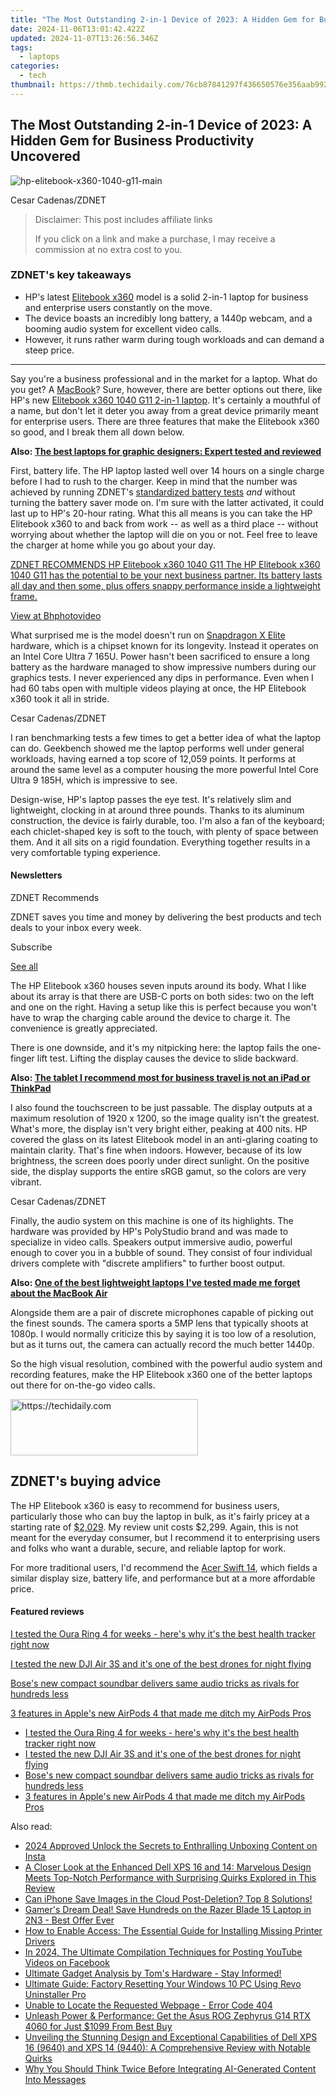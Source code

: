 ```yaml
---
title: "The Most Outstanding 2-in-1 Device of 2023: A Hidden Gem for Business Productivity Uncovered by ZDNet"
date: 2024-11-06T13:01:42.422Z
updated: 2024-11-07T13:26:56.346Z
tags:
  - laptops
categories:
  - tech
thumbnail: https://thmb.techidaily.com/76cb87841297f436650576e356aab992c1ddd1148ccda3c73b6601c2eaf3c2ce.jpg
---
```


## The Most Outstanding 2-in-1 Device of 2023: A Hidden Gem for Business Productivity Uncovered

![hp-elitebook-x360-1040-g11-main](https://www.zdnet.com/a/img/resize/69bcfc51fdfe79379fb15e5b7673e8c3159c2f2a/2024/08/14/93938af7-dbd0-419a-b7ec-51b9bdcee174/hp-elitebook-x360-1040-g11-main.jpg?auto=webp&width=1280)

Cesar Cadenas/ZDNET

>  Disclaimer: This post includes affiliate links
>
>  If you click on a link and make a purchase, I may receive a commission at no extra cost to you.
>

### ZDNET's key takeaways

* HP's latest [Elitebook x360](https://affportal.bhphoto.com/dl/redventures/?s=zd-%5F%5FCOM%5FCLICK%5FID%5F%5F-dtp&u=https%3A%2F%2Fwww.bhphotovideo.com%2Fc%2Fproduct%2F1828266-REG%2Fhp%5Fa29xxut%5Faba%5F14%5Felite%5Fx360%5F1040.html) model is a solid 2-in-1 laptop for business and enterprise users constantly on the move.
* The device boasts an incredibly long battery, a 1440p webcam, and a booming audio system for excellent video calls.
* However, it runs rather warm during tough workloads and can demand a steep price.

---

Say you're a business professional and in the market for a laptop. What do you get? A [MacBook](https://www.zdnet.com/article/macbook-air-vs-macbook-pro-how-to-decide/)? Sure, however, there are better options out there, like HP's new [Elitebook x360 1040 G11 2-in-1 laptop](https://affportal.bhphoto.com/dl/redventures/?s=zd-%5F%5FCOM%5FCLICK%5FID%5F%5F-dtp&u=https%3A%2F%2Fwww.bhphotovideo.com%2Fc%2Fproduct%2F1828266-REG%2Fhp%5Fa29xxut%5Faba%5F14%5Felite%5Fx360%5F1040.html). It's certainly a mouthful of a name, but don't let it deter you away from a great device primarily meant for enterprise users. There are three features that make the Elitebook x360 so good, and I break them all down below.

**Also: [The best laptops for graphic designers: Expert tested and reviewed](https://www.zdnet.com/article/best-laptop-for-graphic-design/)**

First, battery life. The HP laptop lasted well over 14 hours on a single charge before I had to rush to the charger. Keep in mind that the number was achieved by running ZDNET's [standardized battery tests](https://www.zdnet.com/article/how-we-test-laptops/) _and_ without turning the battery saver mode on. I'm sure with the latter activated, it could last up to HP's 20-hour rating. What this all means is you can take the HP Elitebook x360 to and back from work -- as well as a third place -- without worrying about whether the laptop will die on you or not. Feel free to leave the charger at home while you go about your day.

[](https://affportal.bhphoto.com/dl/redventures/?s=zd-%5F%5FCOM%5FCLICK%5FID%5F%5F-dtp&u=https%3A%2F%2Fwww.bhphotovideo.com%2Fc%2Fproduct%2F1828266-REG%2Fhp%5Fa29xxut%5Faba%5F14%5Felite%5Fx360%5F1040.html) 

[ZDNET RECOMMENDS HP Elitebook x360 1040 G11 The HP Elitebook x360 1040 G11 has the potential to be your next business partner. Its battery lasts all day and then some, plus offers snappy performance inside a lightweight frame.](https://affportal.bhphoto.com/dl/redventures/?s=zd-%5F%5FCOM%5FCLICK%5FID%5F%5F-dtp&u=https%3A%2F%2Fwww.bhphotovideo.com%2Fc%2Fproduct%2F1828266-REG%2Fhp%5Fa29xxut%5Faba%5F14%5Felite%5Fx360%5F1040.html) 

[View at Bhphotovideo](https://affportal.bhphoto.com/dl/redventures/?s=zd-%5F%5FCOM%5FCLICK%5FID%5F%5F-dtp&u=https%3A%2F%2Fwww.bhphotovideo.com%2Fc%2Fproduct%2F1828266-REG%2Fhp%5Fa29xxut%5Faba%5F14%5Felite%5Fx360%5F1040.html)

What surprised me is the model doesn't run on [Snapdragon X Elite](https://www.zdnet.com/article/qualcomms-snapdragon-x-elite-brings-more-ai-power-to-your-next-pc/) hardware, which is a chipset known for its longevity. Instead it operates on an Intel Core Ultra 7 165U. Power hasn't been sacrificed to ensure a long battery as the hardware managed to show impressive numbers during our graphics tests. I never experienced any dips in performance. Even when I had 60 tabs open with multiple videos playing at once, the HP Elitebook x360 took it all in stride.

Cesar Cadenas/ZDNET

I ran benchmarking tests a few times to get a better idea of what the laptop can do. Geekbench showed me the laptop performs well under general workloads, having earned a top score of 12,059 points. It performs at around the same level as a computer housing the more powerful Intel Core Ultra 9 185H, which is impressive to see.

Design-wise, HP's laptop passes the eye test. It's relatively slim and lightweight, clocking in at around three pounds. Thanks to its aluminum construction, the device is fairly durable, too. I'm also a fan of the keyboard; each chiclet-shaped key is soft to the touch, with plenty of space between them. And it all sits on a rigid foundation. Everything together results in a very comfortable typing experience.

#### Newsletters

ZDNET Recommends

ZDNET saves you time and money by delivering the best products and tech deals to your inbox every week.

 Subscribe

[See all](https://www.zdnet.com/newsletters/)

The HP Elitebook x360 houses seven inputs around its body. What I like about its array is that there are USB-C ports on both sides: two on the left and one on the right. Having a setup like this is perfect because you won't have to wrap the charging cable around the device to charge it. The convenience is greatly appreciated.

There is one downside, and it's my nitpicking here: the laptop fails the one-finger lift test. Lifting the display causes the device to slide backward.

**Also: [The tablet I recommend most for business travel is not an iPad or ThinkPad](https://www.zdnet.com/article/the-tablet-i-recommend-most-for-business-travel-is-not-an-ipad-or-thinkpad/)**

I also found the touchscreen to be just passable. The display outputs at a maximum resolution of 1920 x 1200, so the image quality isn't the greatest. What's more, the display isn't very bright either, peaking at 400 nits. HP covered the glass on its latest Elitebook model in an anti-glaring coating to maintain clarity. That's fine when indoors. However, because of its low brightness, the screen does poorly under direct sunlight. On the positive side, the display supports the entire sRGB gamut, so the colors are very vibrant.

Cesar Cadenas/ZDNET

Finally, the audio system on this machine is one of its highlights. The hardware was provided by HP's PolyStudio brand and was made to specialize in video calls. Speakers output immersive audio, powerful enough to cover you in a bubble of sound. They consist of four individual drivers complete with "discrete amplifiers" to further boost output.

**Also: [One of the best lightweight laptops I've tested made me forget about the MacBook Air](https://www.zdnet.com/article/one-of-the-best-lightweight-laptops-ive-tested-made-me-forget-about-the-macbook-air/)**

Alongside them are a pair of discrete microphones capable of picking out the finest sounds. The camera sports a 5MP lens that typically shoots at 1080p. I would normally criticize this by saying it is too low of a resolution, but as it turns out, the camera can actually record the much better 1440p.

So the high visual resolution, combined with the powerful audio system and recording features, make the HP Elitebook x360 one of the better laptops out there for on-the-go video calls.

<!-- affiliate ads begin -->
<a href="https://laganoo.pxf.io/c/5597632/1484910/16446" target="_top" id="1484910">
  <img src="//a.impactradius-go.com/display-ad/16446-1484910" border="0" alt="https://techidaily.com" width="300" height="90"/>
</a>
<img height="0" width="0" src="https://laganoo.pxf.io/i/5597632/1484910/16446" style="position:absolute;visibility:hidden;" border="0" />
<!-- affiliate ads end -->

## ZDNET's buying advice

The HP Elitebook x360 is easy to recommend for business users, particularly those who can buy the laptop in bulk, as it's fairly pricey at a starting rate of [$2,029](https://affportal.bhphoto.com/dl/redventures/?s=zd-%5F%5FCOM%5FCLICK%5FID%5F%5F-dtp&u=https%3A%2F%2Fwww.bhphotovideo.com%2Fc%2Fproduct%2F1828266-REG%2Fhp%5Fa29xxut%5Faba%5F14%5Felite%5Fx360%5F1040.html). My review unit costs $2,299\. Again, this is not meant for the everyday consumer, but I recommend it to enterprising users and folks who want a durable, secure, and reliable laptop for work.

For more traditional users, I'd recommend the [Acer Swift 14](https://shop-links.co/link/?url=https%3A%2F%2Fwww.bestbuy.com%2Fsite%2Facer-swift-14-ai-copilot-pc-14-5-2-5k-120hz-touch-screen-snapdragon-x-elite-16gb-memory-1tb-ssd-steel-gray%2F6585501.p%3FskuId%3D6585501&publisher_slug=itechdaily19598&exclusive=1), which fields a similar display size, battery life, and performance but at a more affordable price.

#### Featured reviews

[I tested the Oura Ring 4 for weeks - here's why it's the best health tracker right now](https://www.zdnet.com/article/the-best-smart-ring-ive-tested-blows-the-competition-out-of-the-water/ "I tested the Oura Ring 4 for weeks - here's why it's the best health tracker right now")

[I tested the new DJI Air 3S and it's one of the best drones for night flying](https://www.zdnet.com/article/i-tested-the-new-dji-air-3s-and-its-one-of-the-best-drones-for-night-flying/ "I tested the new DJI Air 3S and it's one of the best drones for night flying")

[Bose's new compact soundbar delivers same audio tricks as rivals for hundreds less](https://www.zdnet.com/article/boses-new-compact-soundbar-delivers-same-audio-tricks-as-rivals-for-hundreds-less/ "Bose's new compact soundbar delivers same audio tricks as rivals for hundreds less")

[3 features in Apple's new AirPods 4 that made me ditch my AirPods Pros](https://www.zdnet.com/article/3-features-in-apples-new-airpods-4-that-made-me-ditch-my-airpods-pros/ "3 features in Apple's new AirPods 4 that made me ditch my AirPods Pros")

* [I tested the Oura Ring 4 for weeks - here's why it's the best health tracker right now](https://www.zdnet.com/article/the-best-smart-ring-ive-tested-blows-the-competition-out-of-the-water/ "I tested the Oura Ring 4 for weeks - here's why it's the best health tracker right now")
* [I tested the new DJI Air 3S and it's one of the best drones for night flying](https://www.zdnet.com/article/i-tested-the-new-dji-air-3s-and-its-one-of-the-best-drones-for-night-flying/ "I tested the new DJI Air 3S and it's one of the best drones for night flying")
* [Bose's new compact soundbar delivers same audio tricks as rivals for hundreds less](https://www.zdnet.com/article/boses-new-compact-soundbar-delivers-same-audio-tricks-as-rivals-for-hundreds-less/ "Bose's new compact soundbar delivers same audio tricks as rivals for hundreds less")
* [3 features in Apple's new AirPods 4 that made me ditch my AirPods Pros](https://www.zdnet.com/article/3-features-in-apples-new-airpods-4-that-made-me-ditch-my-airpods-pros/ "3 features in Apple's new AirPods 4 that made me ditch my AirPods Pros")

<ins class="adsbygoogle"
     style="display:block"
     data-ad-format="autorelaxed"
     data-ad-client="ca-pub-7571918770474297"
     data-ad-slot="1223367746"></ins>

<ins class="adsbygoogle"
     style="display:block"
     data-ad-client="ca-pub-7571918770474297"
     data-ad-slot="8358498916"
     data-ad-format="auto"
     data-full-width-responsive="true"></ins>

<span class="atpl-alsoreadstyle">Also read:</span>
<div><ul>
<li><a href="https://fox-hovers.techidaily.com/2024-approved-unlock-the-secrets-to-enthralling-unboxing-content-on-insta/"><u>2024 Approved Unlock the Secrets to Enthralling Unboxing Content on Insta</u></a></li>
<li><a href="https://hardware-reviews.techidaily.com/a-closer-look-at-the-enhanced-dell-xps-16-and-14-marvelous-design-meets-top-notch-performance-with-surprising-quirks-explored-in-this-review/"><u>A Closer Look at the Enhanced Dell XPS 16 and 14: Marvelous Design Meets Top-Notch Performance with Surprising Quirks Explored in This Review</u></a></li>
<li><a href="https://fox-that.techidaily.com/can-iphone-save-images-in-the-cloud-post-deletion-top-8-solutions/"><u>Can iPhone Save Images in the Cloud Post-Deletion? Top 8 Solutions!</u></a></li>
<li><a href="https://hardware-reviews.techidaily.com/1723862733914-gamers-dream-deal-save-hundreds-on-the-razer-blade-15-laptop-in-2n3-best-offer-ever/"><u>Gamer's Dream Deal! Save Hundreds on the Razer Blade 15 Laptop in 2N3 - Best Offer Ever</u></a></li>
<li><a href="https://win-howtos.techidaily.com/how-to-enable-access-the-essential-guide-for-installing-missing-printer-drivers/"><u>How to Enable Access: The Essential Guide for Installing Missing Printer Drivers</u></a></li>
<li><a href="https://youtube-data.techidaily.com/24-the-ultimate-compilation-techniques-for-posting-youtube-videos-on-facebook/"><u>In 2024, The Ultimate Compilation Techniques for Posting YouTube Videos on Facebook</u></a></li>
<li><a href="https://hardware-reviews.techidaily.com/1723862737449-ultimate-gadget-analysis-by-toms-hardware-stay-informed/"><u>Ultimate Gadget Analysis by Tom's Hardware - Stay Informed!</u></a></li>
<li><a href="https://win-forum.techidaily.com/ultimate-guide-factory-resetting-your-windows-10-pc-using-revo-uninstaller-pro/"><u>Ultimate Guide: Factory Resetting Your Windows 10 PC Using Revo Uninstaller Pro</u></a></li>
<li><a href="https://win-special.techidaily.com/unable-to-locate-the-requested-webpage-error-code-404/"><u>Unable to Locate the Requested Webpage - Error Code 404</u></a></li>
<li><a href="https://hardware-reviews.techidaily.com/1723862661209-unleash-power-and-performance-get-the-asus-rog-zephyrus-g14-rtx-4060-for-just-1099-from-best-buy/"><u>Unleash Power & Performance: Get the Asus ROG Zephyrus G14 RTX 4060 for Just $1099 From Best Buy</u></a></li>
<li><a href="https://hardware-reviews.techidaily.com/unveiling-the-stunning-design-and-exceptional-capabilities-of-dell-xps-16-9640-and-xps-14-9440-a-comprehensive-review-with-notable-quirks/"><u>Unveiling the Stunning Design and Exceptional Capabilities of Dell XPS 16 (9640) and XPS 14 (9440): A Comprehensive Review with Notable Quirks</u></a></li>
<li><a href="https://tech-hub.techidaily.com/why-you-should-think-twice-before-integrating-ai-generated-content-into-messages/"><u>Why You Should Think Twice Before Integrating AI-Generated Content Into Messages</u></a></li>
</ul></div>

